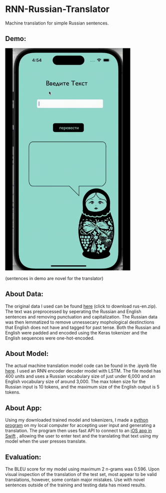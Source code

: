 # RNN-Russian-Translator
Machine translation for simple Russian sentences. 
## Demo:
<img src="demoTranslateApp.gif" width=400>

(sentences in demo are novel for the translator) 

## About Data:
The original data I used can be found [here](https://www.manythings.org/anki/)  (click to download rus-en.zip). The text was preprocessed by seperating the Russian and English sentences and removing punctuation and capitalization. The Russian data was then lemmatized to remove unnessecary mophological destinctions that English does not have and tagged for past tense. Both the Russian and English were padded and encoded using the Keras tokenizer and the English sequences were one-hot-encoded.
## About Model:
The actual machine translation model code can be found in the .ipynb file [here](simple_translator.ipynb). 
I used an RNN encoder decoder model with LSTM. The file model has 400 units and uses a Russian vocabulary size of just under 6,000 and an English vocabulary size of around 3,000. The max token size for the Russian input is 10 tokens, and the maximum size of the English output is 5 tokens. 
## About App: 
Using my downloaded trained model and tokenizers, I made a [python program](pythonAPI_to_swift.py) on my local computer for accepting user input and generating a translation. The program then uses fast API to connect to an [iOS app in Swift](SwiftCode/translationVC.swift) , allowing the user to enter text and the translating that text using my model when the user presses translate. 
## Evaluation:
The BLEU score for my model using maximum 2 n-grams was 0.596. Upon visual inspection of the translation of the test set, most appear to be valid translations, however, some contain major mistakes. Use with novel sentences outside of the training and testing data has mixed results. 
